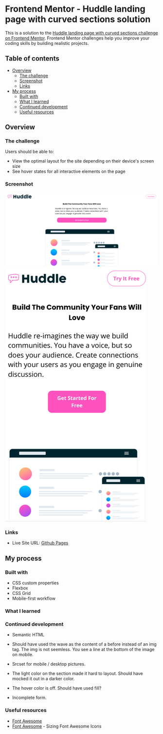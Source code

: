 # Frontend Mentor - Huddle landing page with curved sections solution

This is a solution to the [Huddle landing page with curved sections challenge on Frontend Mentor](https://www.frontendmentor.io/challenges/huddle-landing-page-with-curved-sections-5ca5ecd01e82137ec91a50f2). Frontend Mentor challenges help you improve your coding skills by building realistic projects.

## Table of contents

- [Overview](#overview)
  - [The challenge](#the-challenge)
  - [Screenshot](#screenshot)
  - [Links](#links)
- [My process](#my-process)
  - [Built with](#built-with)
  - [What I learned](#what-i-learned)
  - [Continued development](#continued-development)
  - [Useful resources](#useful-resources)

## Overview

### The challenge

Users should be able to:

- View the optimal layout for the site depending on their device's screen size
- See hover states for all interactive elements on the page

### Screenshot

![](./huddle-curved-desktop.png)
![](./huddle-curved-mobile.png)

### Links

- Live Site URL: [Github Pages](https://jdegand.github.io/huddle-landing-page-with-curved-sections/)

## My process

### Built with

- CSS custom properties
- Flexbox
- CSS Grid
- Mobile-first workflow

### What I learned

### Continued development

- Semantic HTML

- Should have used the wave as the content of a before instead of an img tag.  The img is not seemless.  You see a line at the bottom of the  image on mobile.

- Srcset for mobile / desktop pictures.

- The light color on the section made it hard to layout.  Should have mocked it out in a darker color.  

- The hover color is off.  Should have used fill?

- Incomplete form.

### Useful resources

- [Font Awesome](https://fontawesome.com/v5.15/icons)
- [Font Awesome](https://fontawesome.com/v5.15/how-to-use/on-the-web/styling/sizing-icons) - Sizing Font Awesome Icons

